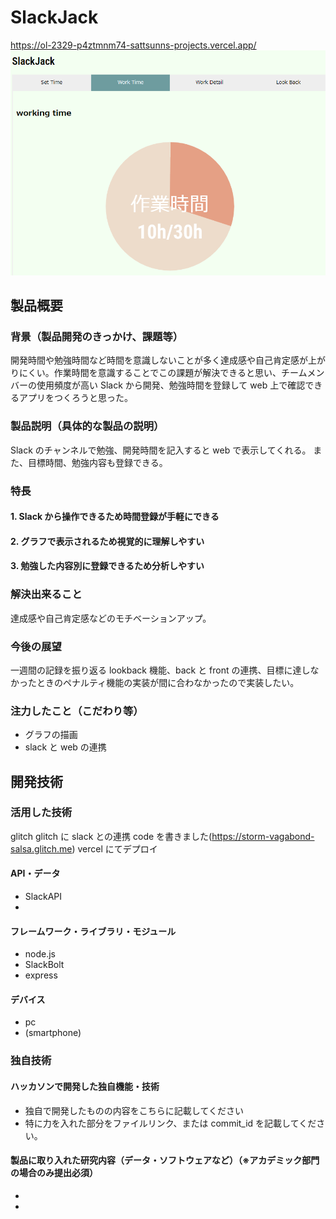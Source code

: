 # SlackJack

https://ol-2329-p4ztmnm74-sattsunns-projects.vercel.app/
[![IMAGE ALT TEXT HERE](./public/images/スクリーンショット%202023-10-29%20142900.png)](https://youtu.be/r-rJG-_BIPg)

## 製品概要

### 背景（製品開発のきっかけ、課題等）

開発時間や勉強時間など時間を意識しないことが多く達成感や自己肯定感が上がりにくい。作業時間を意識することでこの課題が解決できると思い、チームメンバーの使用頻度が高い Slack から開発、勉強時間を登録して web 上で確認できるアプリをつくろうと思った。

### 製品説明（具体的な製品の説明）

Slack のチャンネルで勉強、開発時間を記入すると web で表示してくれる。
また、目標時間、勉強内容も登録できる。

### 特長

#### 1. Slack から操作できるため時間登録が手軽にできる

#### 2. グラフで表示されるため視覚的に理解しやすい

#### 3. 勉強した内容別に登録できるため分析しやすい

### 解決出来ること

達成感や自己肯定感などのモチベーションアップ。

### 今後の展望

一週間の記録を振り返る lookback 機能、back と front の連携、目標に達しなかったときのペナルティ機能の実装が間に合わなかったので実装したい。

### 注力したこと（こだわり等）

-   グラフの描画
-   slack と web の連携

## 開発技術

### 活用した技術

glitch
glitch に slack との連携 code を書きました(https://storm-vagabond-salsa.glitch.me)
vercel にてデプロイ

#### API・データ

-   SlackAPI
-

#### フレームワーク・ライブラリ・モジュール

-   node.js
-   SlackBolt
-   express

#### デバイス

-   pc
-   (smartphone)

### 独自技術

#### ハッカソンで開発した独自機能・技術

-   独自で開発したものの内容をこちらに記載してください
-   特に力を入れた部分をファイルリンク、または commit_id を記載してください。

#### 製品に取り入れた研究内容（データ・ソフトウェアなど）（※アカデミック部門の場合のみ提出必須）

-
-
